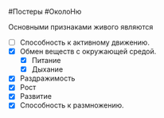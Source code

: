 #Постеры #ОколоНю

Основными признаками живого являются
- [ ] Способность к активному движению.
- [x] Обмен веществ с окружающей средой.
	- [x] Питание
	- [x] Дыхание
- [x] Раздражимость
- [x] Рост	
- [x] Развитие 
- [x] Способность к размножению.